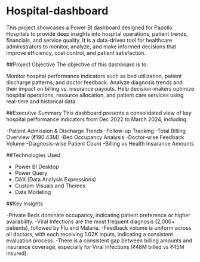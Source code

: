 # Hospital-dashboard
This project showcases a Power BI dashboard designed for Papollo Hospitals to provide deep insights into hospital operations, patient trends, financials, and service quality. It is a data-driven tool for healthcare administrators to monitor, analyze, and make informed decisions that improve efficiency, cost control, and patient satisfaction.

##Project Objective
The objective of this dashboard is to:

Monitor hospital performance indicators such as bed utilization, patient discharge patterns, and doctor feedback.
Analyze diagnosis trends and their impact on billing vs. insurance payouts.
Help decision-makers optimize hospital operations, resource allocation, and patient care services using real-time and historical data.

##Executive Summary
This dashboard presents a consolidated view of key hospital performance indicators from Dec 2022 to March 2024, including:

-Patient Admission & Discharge Trends
-Follow-up Tracking
-Total Billing Overview (₹190.43M)
-Bed Occupancy Analysis
-Doctor-wise Feedback Volume
-Diagnosis-wise Patient Count
-Billing vs Health Insurance Amounts

##Technologies Used

- Power BI Desktop  
- Power Query  
- DAX (Data Analysis Expressions)  
- Custom Visuals and Themes  
- Data Modeling

##Key Insights

-Private Beds dominate occupancy, indicating patient preference or higher availability.
-Viral Infections are the most frequent diagnosis (2,000+ patients), followed by Flu and Malaria.
-Feedback volume is uniform across all doctors, with each receiving 1.02K inputs, indicating a consistent evaluation process.
-There is a consistent gap between billing amounts and insurance coverage, especially for Viral Infections (₹48M billed vs ₹45M insured).








